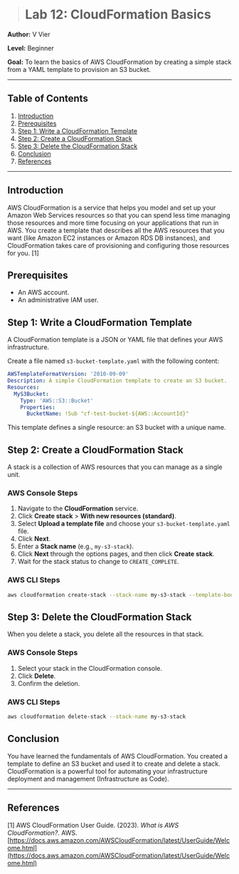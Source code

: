 > # Lab 12: CloudFormation Basics

**Author:** V Vier

**Level:** Beginner

**Goal:** To learn the basics of AWS CloudFormation by creating a simple stack from a YAML template to provision an S3 bucket.

---

## Table of Contents

1.  [Introduction](#introduction)
2.  [Prerequisites](#prerequisites)
3.  [Step 1: Write a CloudFormation Template](#step-1-write-a-cloudformation-template)
4.  [Step 2: Create a CloudFormation Stack](#step-2-create-a-cloudformation-stack)
5.  [Step 3: Delete the CloudFormation Stack](#step-3-delete-the-cloudformation-stack)
6.  [Conclusion](#conclusion)
7.  [References](#references)

---

## Introduction

AWS CloudFormation is a service that helps you model and set up your Amazon Web Services resources so that you can spend less time managing those resources and more time focusing on your applications that run in AWS. You create a template that describes all the AWS resources that you want (like Amazon EC2 instances or Amazon RDS DB instances), and CloudFormation takes care of provisioning and configuring those resources for you. [1]

## Prerequisites

*   An AWS account.
*   An administrative IAM user.

## Step 1: Write a CloudFormation Template

A CloudFormation template is a JSON or YAML file that defines your AWS infrastructure.

Create a file named `s3-bucket-template.yaml` with the following content:

```yaml
AWSTemplateFormatVersion: '2010-09-09'
Description: A simple CloudFormation template to create an S3 bucket.
Resources:
  MyS3Bucket:
    Type: 'AWS::S3::Bucket'
    Properties:
      BucketName: !Sub "cf-test-bucket-${AWS::AccountId}"
```

This template defines a single resource: an S3 bucket with a unique name.

## Step 2: Create a CloudFormation Stack

A stack is a collection of AWS resources that you can manage as a single unit.

### AWS Console Steps

1.  Navigate to the **CloudFormation** service.
2.  Click **Create stack** > **With new resources (standard)**.
3.  Select **Upload a template file** and choose your `s3-bucket-template.yaml` file.
4.  Click **Next**.
5.  Enter a **Stack name** (e.g., `my-s3-stack`).
6.  Click **Next** through the options pages, and then click **Create stack**.
7.  Wait for the stack status to change to `CREATE_COMPLETE`.

### AWS CLI Steps

```bash
aws cloudformation create-stack --stack-name my-s3-stack --template-body file://s3-bucket-template.yaml
```

## Step 3: Delete the CloudFormation Stack

When you delete a stack, you delete all the resources in that stack.

### AWS Console Steps

1.  Select your stack in the CloudFormation console.
2.  Click **Delete**.
3.  Confirm the deletion.

### AWS CLI Steps

```bash
aws cloudformation delete-stack --stack-name my-s3-stack
```

## Conclusion

You have learned the fundamentals of AWS CloudFormation. You created a template to define an S3 bucket and used it to create and delete a stack. CloudFormation is a powerful tool for automating your infrastructure deployment and management (Infrastructure as Code).

---

## References

[1] AWS CloudFormation User Guide. (2023). *What is AWS CloudFormation?*. AWS. [https://docs.aws.amazon.com/AWSCloudFormation/latest/UserGuide/Welcome.html](https://docs.aws.amazon.com/AWSCloudFormation/latest/UserGuide/Welcome.html)

